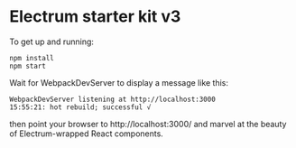 # Electrum starter kit v3

To get up and running:

```
npm install
npm start
```

Wait for WebpackDevServer to display a message like this:

```
WebpackDevServer listening at http://localhost:3000
15:55:21: hot rebuild; successful √
```

then point your browser to http://localhost:3000/ and marvel at the beauty of
Electrum-wrapped React components.
